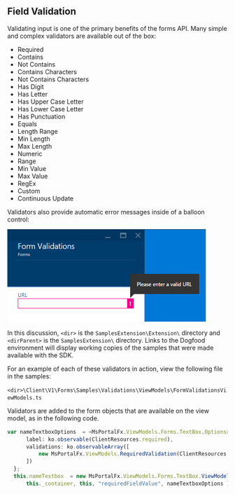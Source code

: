 
<a name="field-validation"></a>
## Field Validation

Validating input is one of the primary benefits of the forms API. Many simple and complex validators are available out of the box:

  * Required
  * Contains
  * Not Contains
  * Contains Characters
  * Not Contains Characters
  * Has Digit
  * Has Letter
  * Has Upper Case Letter
  * Has Lower Case Letter
  * Has Punctuation
  * Equals
  * Length Range
  * Min Length
  * Max Length
  * Numeric
  * Range
  * Min Value
  * Max Value
  * RegEx
  * Custom
  * Continuous Update

Validators also provide automatic error messages inside of a balloon control:

![alt-text](../media/portalfx-forms-field-validation/formValidation.png "Form Validation")

In this discussion, `<dir>` is the `SamplesExtension\Extension\` directory and  `<dirParent>` is the `SamplesExtension\` directory. Links to the Dogfood environment will display working copies of the samples that were made available with the SDK.

For an example of each of these validators in action, view the following file in the samples:

`<dir>\Client\V1\Forms\Samples\Validations\ViewModels\FormValidationsViewModels.ts`

Validators are added to the form objects that are available on the view model, as in the following code.

```ts
var nameTextboxOptions  = <MsPortalFx.ViewModels.Forms.TextBox.Options>{
      label: ko.observable(ClientResources.required),
      validations: ko.observableArray([
          new MsPortalFx.ViewModels.RequiredValidation(ClientResources.pleaseEnterSomeText)
      ])
  };
  this.nameTextbox  = new MsPortalFx.ViewModels.Forms.TextBox.ViewModel(
      this._container, this, "requiredFieldValue", nameTextboxOptions );
```
